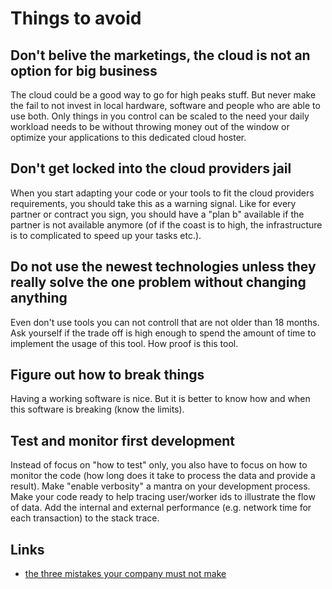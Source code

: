# Things to avoid

## Don't belive the marketings, the cloud is not an option for big business

The cloud could be a good way to go for high peaks stuff. But never make the fail to not invest in local hardware, software and people who are able to use both.
Only things in you control can be scaled to the need your daily workload needs to be without throwing money out of the window or optimize your applications to this dedicated cloud hoster.

## Don't get locked into the cloud providers jail

When you start adapting your code or your tools to fit the cloud providers requirements, you should take this as a warning signal.
Like for every partner or contract you sign, you should have a "plan b" available if the partner is not available anymore (of if the coast is to high, the infrastructure is to complicated to speed up your tasks etc.).

## Do not use the newest technologies unless they really solve the one problem without changing anything

Even don't use tools you can not controll that are not older than 18 months. Ask yourself if the trade off is high enough to spend the amount of time to implement the usage of this tool.
How proof is this tool.

## Figure out how to break things

Having a working software is nice. But it is better to know how and when this software is breaking (know the limits).

## Test and monitor first development

Instead of focus on "how to test" only, you also have to focus on how to monitor the code (how long does it take to process the data and provide a result).
Make "enable verbosity" a mantra on your development process.
Make your code ready to help tracing user/worker ids to illustrate the flow of data.
Add the internal and external performance (e.g. network time for each transaction) to the stack trace.

## Links

* [the three mistakes your company must not make](http://firstround.com/review/the-three-infrastructure-mistakes-your-company-must-not-make/)
